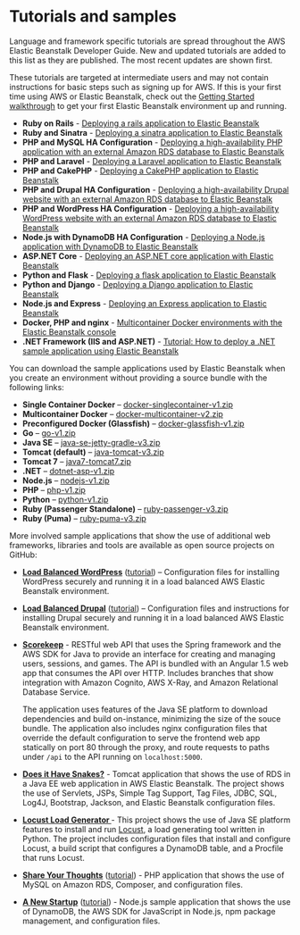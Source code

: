 # Tutorials and samples<a name="tutorials"></a>

Language and framework specific tutorials are spread throughout the AWS Elastic Beanstalk Developer Guide\. New and updated tutorials are added to this list as they are published\. The most recent updates are shown first\.

These tutorials are targeted at intermediate users and may not contain instructions for basic steps such as signing up for AWS\. If this is your first time using AWS or Elastic Beanstalk, check out the [Getting Started walkthrough](GettingStarted.md) to get your first Elastic Beanstalk environment up and running\.
+ **Ruby on Rails** \- [Deploying a rails application to Elastic Beanstalk](ruby-rails-tutorial.md)
+ **Ruby and Sinatra** \- [Deploying a sinatra application to Elastic Beanstalk](ruby-sinatra-tutorial.md)
+ **PHP and MySQL HA Configuration** \- [Deploying a high\-availability PHP application with an external Amazon RDS database to Elastic Beanstalk](php-ha-tutorial.md)
+ **PHP and Laravel** \- [Deploying a Laravel application to Elastic Beanstalk](php-laravel-tutorial.md)
+ **PHP and CakePHP** \- [Deploying a CakePHP application to Elastic Beanstalk](php-cakephp-tutorial.md)
+ **PHP and Drupal HA Configuration** \- [Deploying a high\-availability Drupal website with an external Amazon RDS database to Elastic Beanstalk](php-hadrupal-tutorial.md)
+ **PHP and WordPress HA Configuration** \- [Deploying a high\-availability WordPress website with an external Amazon RDS database to Elastic Beanstalk](php-hawordpress-tutorial.md)
+ **Node\.js with DynamoDB HA Configuration** \- [Deploying a Node\.js application with DynamoDB to Elastic Beanstalk](nodejs-dynamodb-tutorial.md)
+ **ASP\.NET Core** \- [Deploying an ASP\.NET core application with Elastic Beanstalk](dotnet-core-tutorial.md)
+ **Python and Flask** \- [Deploying a flask application to Elastic Beanstalk](create-deploy-python-flask.md)
+ **Python and Django** \- [Deploying a Django application to Elastic Beanstalk](create-deploy-python-django.md)
+ **Node\.js and Express** \- [Deploying an Express application to Elastic Beanstalk](create_deploy_nodejs_express.md)
+ **Docker, PHP and nginx** \- [Multicontainer Docker environments with the Elastic Beanstalk console](create_deploy_docker_ecstutorial.md)
+ **\.NET Framework \(IIS and ASP\.NET\)** \- [Tutorial: How to deploy a \.NET sample application using Elastic Beanstalk](create_deploy_NET.quickstart.md)

You can download the sample applications used by Elastic Beanstalk when you create an environment without providing a source bundle with the following links:
+ **Single Container Docker** – [docker\-singlecontainer\-v1\.zip](samples/docker-singlecontainer-v1.zip)
+ **Multicontainer Docker** – [docker\-multicontainer\-v2\.zip](samples/docker-multicontainer-v2.zip)
+ **Preconfigured Docker \(Glassfish\)** – [docker\-glassfish\-v1\.zip](samples/docker-glassfish-v1.zip)
+ **Go** – [go\-v1\.zip](samples/go-v1.zip)
+ **Java SE** – [java\-se\-jetty\-gradle\-v3\.zip](samples/java-se-jetty-gradle-v3.zip)
+ **Tomcat \(default\)** – [java\-tomcat\-v3\.zip](samples/java-tomcat-v3.zip)
+ **Tomcat 7** – [java7\-tomcat7\.zip](samples/java7-tomcat7.zip)
+ **\.NET** – [dotnet\-asp\-v1\.zip](samples/dotnet-asp-v1.zip)
+ **Node\.js** – [nodejs\-v1\.zip](samples/nodejs-v1.zip) 
+ **PHP** – [php\-v1\.zip](samples/php-v1.zip)
+ **Python** – [python\-v1\.zip](samples/python-v1.zip)
+ **Ruby \(Passenger Standalone\)** – [ruby\-passenger\-v3\.zip](samples/ruby-passenger-v3.zip)
+ **Ruby \(Puma\)** – [ruby\-puma\-v3\.zip](samples/ruby-puma-v3.zip)

More involved sample applications that show the use of additional web frameworks, libraries and tools are available as open source projects on GitHub:
+ **[Load Balanced WordPress](https://github.com/awslabs/eb-php-wordpress)** \([tutorial](php-hawordpress-tutorial.md)\) – Configuration files for installing WordPress securely and running it in a load balanced AWS Elastic Beanstalk environment\.
+ **[Load Balanced Drupal](https://github.com/awslabs/eb-php-drupal)** \([tutorial](php-hadrupal-tutorial.md)\) – Configuration files and instructions for installing Drupal securely and running it in a load balanced AWS Elastic Beanstalk environment\. 
+ **[Scorekeep](https://github.com/awslabs/eb-java-scorekeep)** \- RESTful web API that uses the Spring framework and the AWS SDK for Java to provide an interface for creating and managing users, sessions, and games\. The API is bundled with an Angular 1\.5 web app that consumes the API over HTTP\. Includes branches that show integration with Amazon Cognito, AWS X\-Ray, and Amazon Relational Database Service\.

  The application uses features of the Java SE platform to download dependencies and build on\-instance, minimizing the size of the souce bundle\. The application also includes nginx configuration files that override the default configuration to serve the frontend web app statically on port 80 through the proxy, and route requests to paths under `/api` to the API running on `localhost:5000`\.
+ **[Does it Have Snakes?](https://github.com/awslabs/eb-tomcat-snakes)** \- Tomcat application that shows the use of RDS in a Java EE web application in AWS Elastic Beanstalk\. The project shows the use of Servlets, JSPs, Simple Tag Support, Tag Files, JDBC, SQL, Log4J, Bootstrap, Jackson, and Elastic Beanstalk configuration files\.
+ **[Locust Load Generator ](https://github.com/awslabs/eb-locustio-sample)** \- This project shows the use of Java SE platform features to install and run [Locust](http://locust.io/), a load generating tool written in Python\. The project includes configuration files that install and configure Locust, a build script that configures a DynamoDB table, and a Procfile that runs Locust\.
+ **[Share Your Thoughts](https://github.com/awslabs/eb-demo-php-simple-app)** \([tutorial](php-ha-tutorial.md)\) \- PHP application that shows the use of MySQL on Amazon RDS, Composer, and configuration files\.
+ **[A New Startup](https://github.com/awslabs/eb-node-express-sample)** \([tutorial](nodejs-dynamodb-tutorial.md)\) \- Node\.js sample application that shows the use of DynamoDB, the AWS SDK for JavaScript in Node\.js, npm package management, and configuration files\.